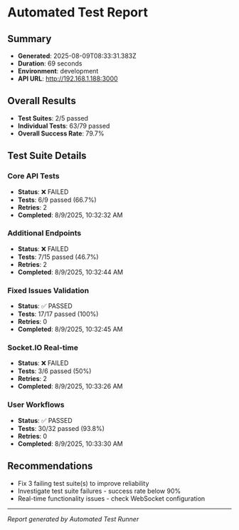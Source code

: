 # Automated Test Report

## Summary
- **Generated**: 2025-08-09T08:33:31.383Z
- **Duration**: 69 seconds
- **Environment**: development
- **API URL**: http://192.168.1.188:3000

## Overall Results
- **Test Suites**: 2/5 passed
- **Individual Tests**: 63/79 passed
- **Overall Success Rate**: 79.7%

## Test Suite Details


### Core API Tests
- **Status**: ❌ FAILED
- **Tests**: 6/9 passed (66.7%)
- **Retries**: 2
- **Completed**: 8/9/2025, 10:32:32 AM

### Additional Endpoints
- **Status**: ❌ FAILED
- **Tests**: 7/15 passed (46.7%)
- **Retries**: 2
- **Completed**: 8/9/2025, 10:32:44 AM

### Fixed Issues Validation
- **Status**: ✅ PASSED
- **Tests**: 17/17 passed (100%)
- **Retries**: 0
- **Completed**: 8/9/2025, 10:32:45 AM

### Socket.IO Real-time
- **Status**: ❌ FAILED
- **Tests**: 3/6 passed (50%)
- **Retries**: 2
- **Completed**: 8/9/2025, 10:33:26 AM

### User Workflows
- **Status**: ✅ PASSED
- **Tests**: 30/32 passed (93.8%)
- **Retries**: 0
- **Completed**: 8/9/2025, 10:33:30 AM


## Recommendations
- Fix 3 failing test suite(s) to improve reliability
- Investigate test suite failures - success rate below 90%
- Real-time functionality issues - check WebSocket configuration

---
*Report generated by Automated Test Runner*
